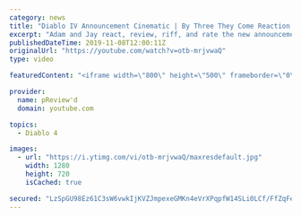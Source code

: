```yaml
---
category: news
title: "Diablo IV Announcement Cinematic | By Three They Come Reaction / Review / Rating"
excerpt: "Adam and Jay react, review, riff, and rate the new announcement cinematic everyone wanted to see last year at Blizzcon, Diablo IV 'By Three They Come'."
publishedDateTime: 2019-11-08T12:00:11Z
originalUrl: "https://youtube.com/watch?v=otb-mrjvwaQ"
type: video

featuredContent: "<iframe width=\"800\" height=\"500\" frameborder=\"0\" src=\"https://www.youtube.com/embed/otb-mrjvwaQ\" allow=\"accelerometer; autoplay; encrypted-media; gyroscope; picture-in-picture\" allowfullscreen></iframe>"

provider:
  name: pReview'd
  domain: youtube.com

topics:
  - Diablo 4

images:
  - url: "https://i.ytimg.com/vi/otb-mrjvwaQ/maxresdefault.jpg"
    width: 1280
    height: 720
    isCached: true

secured: "LzSpGU98Ez61C3sW6vwkIjKVZJmpexeGMKn4eVrXPqpfW14SLi0LCf/FfZqFeYTahUZ5eQIyXvKfcoFoVm3ax0v3bMHDImg5q1ap9aW3JBqBgQG1yQzBWRbbkWOuu86V7CO8TXEn81XXnUdQ+dDIjnQupGcJVUrIW20vtYc/NFc4PVg9vbDJzmZcmSUJX2dm6xrxRn2T2Y1Pd94CU05Gb/oOnWw449Q2+Q7IyxYo7MaJLK7+RWE/MRNF6mUm4lRRFyb09DnjpzWWSVS/zRSxZ40vkWm1zsQrX8KX+7RU3lJnkhV0jnOHpCyRqWj35tmsRw6x2NdyES/S5/Da+c/4r0EINZMFIxJEJYkv8qeE4yU/0jvy0nmol6SdDN7AltA1iFX+9/M38vnv3DM74IvHsw+i/rM/7KOP8l0Xt6yi2vFm3FtKpLt1b8IGW0QImfQG;QfbkVm2jCmYfKL1R0BENsQ=="
---
```



